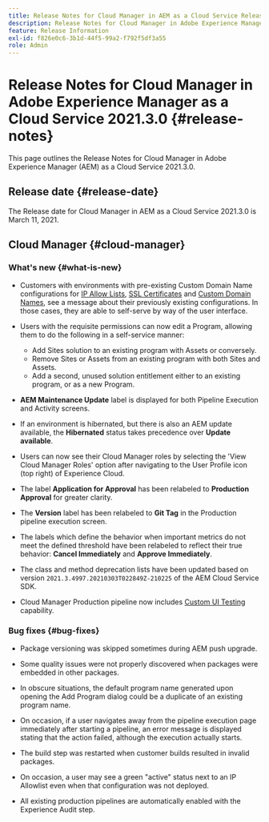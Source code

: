 ```yaml
---
title: Release Notes for Cloud Manager in AEM as a Cloud Service Release 2021.3.0
description: Release Notes for Cloud Manager in Adobe Experience Manager (AEM) as a Cloud Service Release 2021.3.0
feature: Release Information
exl-id: f826e0c6-3b1d-44f5-99a2-f792f5df3a55
role: Admin
---
```

# Release Notes for Cloud Manager in Adobe Experience Manager as a Cloud Service 2021.3.0 {#release-notes}

This page outlines the Release Notes for Cloud Manager in Adobe Experience Manager (AEM) as a Cloud Service 2021.3.0.

## Release date {#release-date}

The Release date for Cloud Manager in AEM as a Cloud Service 2021.3.0 is March 11, 2021.

## Cloud Manager {#cloud-manager}

### What's new {#what-is-new}

* Customers with environments with pre-existing Custom Domain Name configurations for [IP Allow Lists](/help/implementing/cloud-manager/ip-allow-lists/managing-ip-allow-lists.md#pre-existing-cdn), [SSL Certificates](/help/implementing/cloud-manager/managing-ssl-certifications/managing-certificates.md#pre-existing-cdn) and [Custom Domain Names](/help/implementing/cloud-manager/custom-domain-names/check-domain-name-status.md#pre-existing-cdn), see a message about their previously existing configurations. In those cases, they are able to self-serve by way of the user interface. 

* Users with the requisite permissions can now edit a Program, allowing them to do the following in a self-service manner: 
   * Add Sites solution to an existing program with Assets or conversely.
   * Remove Sites or Assets from an existing program with both Sites and Assets.
   * Add a second, unused solution entitlement either to an existing program, or as a new Program.

* **AEM Maintenance Update** label is displayed for both Pipeline Execution and Activity screens.

* If an environment is hibernated, but there is also an AEM update available, the **Hibernated** status takes precedence over **Update available**.

* Users can now see their Cloud Manager roles by selecting the 'View Cloud Manager Roles' option after navigating to the User Profile icon (top right) of Experience Cloud. 

* The label **Application for Approval** has been relabeled to **Production Approval** for greater clarity.

* The **Version** label has been relabeled to **Git Tag** in the Production pipeline execution screen.

* The labels which define the behavior when important metrics do not meet the defined threshold have been relabeled to reflect their true behavior: **Cancel Immediately** and **Approve Immediately**.

* The class and method deprecation lists have been updated based on version `2021.3.4997.20210303T022849Z-210225` of the AEM Cloud Service SDK.

* Cloud Manager Production pipeline now includes [Custom UI Testing](/help/implementing/cloud-manager/functional-testing.md#custom-ui-testing) capability.

### Bug fixes  {#bug-fixes}

* Package versioning was skipped sometimes during AEM push upgrade.

* Some quality issues were not properly discovered when packages were embedded in other packages.

* In obscure situations, the default program name generated upon opening the Add Program dialog could be a duplicate of an existing program name. 

* On occasion, if a user navigates away from the pipeline execution page immediately after starting a pipeline, an error message is displayed stating that the action failed, although the execution actually starts.

* The build step was restarted when customer builds resulted in invalid packages.

* On occasion, a user may see a green "active" status next to an IP Allowlist even when that configuration was not deployed.

* All existing production pipelines are automatically enabled with the Experience Audit step.
